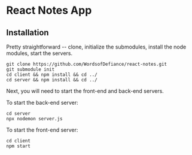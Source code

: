 # React Notes App

## Installation

Pretty straightforward -- clone, initialize the submodules, install the node modules, start the servers.

```
git clone https://github.com/WordsofDefiance/react-notes.git
git submodule init
cd client && npm install && cd ../
cd server && npm install && cd ../
```

Next, you will need to start the front-end and back-end servers.

To start the back-end server:
```
cd server
npx nodemon server.js
```

To start the front-end server:
```
cd client
npm start
```
